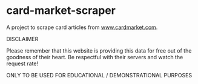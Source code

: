 # card-market-scraper

A project to scrape card articles from www.cardmarket.com.

DISCLAIMER

Please remember that this website is providing this data for free out of the goodness of their heart. Be respectful with their servers and watch the request rate!

ONLY TO BE USED FOR EDUCATIONAL / DEMONSTRATIONAL PURPOSES
